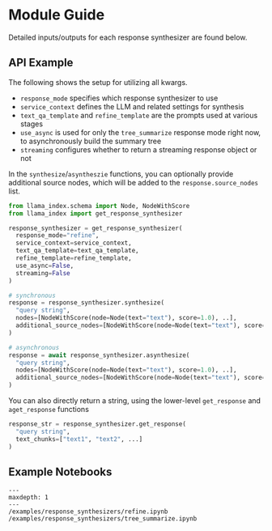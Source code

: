 # Module Guide

Detailed inputs/outputs for each response synthesizer are found below. 

## API Example

The following shows the setup for utilizing all kwargs.

- `response_mode` specifies which response synthesizer to use
- `service_context` defines the LLM and related settings for synthesis
- `text_qa_template` and `refine_template` are the prompts used at various stages
- `use_async` is used for only the `tree_summarize` response mode right now, to asynchronously build the summary tree
- `streaming` configures whether to return a streaming response object or not

In the `synthesize`/`asyntheszie` functions, you can optionally provide additional source nodes, which will be added to the `response.source_nodes` list.

```python
from llama_index.schema import Node, NodeWithScore
from llama_index import get_response_synthesizer

response_synthesizer = get_response_synthesizer(
  response_mode="refine",
  service_context=service_context,
  text_qa_template=text_qa_template,
  refine_template=refine_template,
  use_async=False,
  streaming=False
)

# synchronous
response = response_synthesizer.synthesize(
  "query string", 
  nodes=[NodeWithScore(node=Node(text="text"), score=1.0), ..],
  additional_source_nodes=[NodeWithScore(node=Node(text="text"), score=1.0), ..], 
)

# asynchronous
response = await response_synthesizer.asynthesize(
  "query string", 
  nodes=[NodeWithScore(node=Node(text="text"), score=1.0), ..],
  additional_source_nodes=[NodeWithScore(node=Node(text="text"), score=1.0), ..], 
)
```

You can also directly return a string, using the lower-level `get_response` and `aget_response` functions

```python
response_str = response_synthesizer.get_response(
  "query string", 
  text_chunks=["text1", "text2", ...]
)
```

## Example Notebooks

```{toctree}
---
maxdepth: 1
---
/examples/response_synthesizers/refine.ipynb
/examples/response_synthesizers/tree_summarize.ipynb
```
